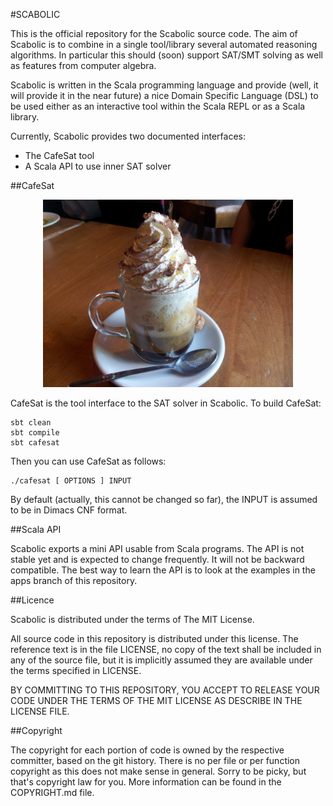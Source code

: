 #SCABOLIC

This is the official repository for the Scabolic source code. The aim of
Scabolic is to combine in a single tool/library several automated reasoning
algorithms. In particular this should (soon) support SAT/SMT solving as well as
features from computer algebra.

Scabolic is written in the Scala programming language and provide (well, it
will provide it in the near future) a nice Domain Specific Language (DSL) to be
used either as an interactive tool within the Scala REPL or as a Scala library.

Currently, Scabolic provides two documented interfaces:

- The CafeSat tool
- A Scala API to use inner SAT solver

##CafeSat

<p align="center">
  <img height="300px" src="/logo/cafesat2.jpg" />
</p>

CafeSat is the tool interface to the SAT solver in Scabolic. To build CafeSat:

    sbt clean
    sbt compile
    sbt cafesat

Then you can use CafeSat as follows:

    ./cafesat [ OPTIONS ] INPUT

By default (actually, this cannot be changed so far), the INPUT is assumed to
be in Dimacs CNF format.

##Scala API

Scabolic exports a mini API usable from Scala programs. The API is not stable
yet and is expected to change frequently. It will not be backward compatible.
The best way to learn the API is to look at the examples in the apps branch of
this repository.

##Licence

Scabolic is distributed under the terms of The MIT License.

All source code in this repository is distributed under this license. The
reference text is in the file LICENSE, no copy of the text shall be included in
any of the source file, but it is implicitly assumed they are available under
the terms specified in LICENSE.

BY COMMITTING TO THIS REPOSITORY, YOU ACCEPT TO RELEASE YOUR CODE UNDER
THE TERMS OF THE MIT LICENSE AS DESCRIBE IN THE LICENSE FILE.

##Copyright

The copyright for each portion of code is owned by the respective committer,
based on the git history. There is no per file or per function copyright as
this does not make sense in general. Sorry to be picky, but that's copyright
law for you. More information can be found in the COPYRIGHT.md file.
